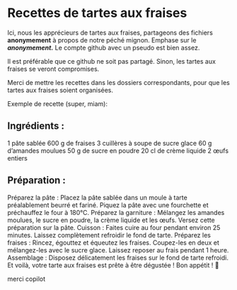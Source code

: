 # Recettes de tartes aux fraises

Ici, nous les apprécieurs de tartes aux fraises, partageons des fichiers **anonymement** à propos de notre péché mignon.
Emphase sur le _**anonymement.**_ Le compte github avec un pseudo est bien assez.

Il est préférable que ce github ne soit pas partagé. Sinon, les tartes aux fraises se veront compromises.

Merci de mettre les recettes dans les dossiers correspondants, pour que les tartes aux fraises soient organisées.

Exemple de recette (super, miam):

## Ingrédients :
1 pâte sablée
600 g de fraises
3 cuillères à soupe de sucre glace
60 g d’amandes moulues
50 g de sucre en poudre
20 cl de crème liquide
2 œufs entiers

## Préparation :
Préparez la pâte : Placez la pâte sablée dans un moule à tarte préalablement beurré et fariné. Piquez la pâte avec une fourchette et préchauffez le four à 180°C.
Préparez la garniture : Mélangez les amandes moulues, le sucre en poudre, la crème liquide et les œufs. Versez cette préparation sur la pâte.
Cuisson : Faites cuire au four pendant environ 25 minutes. Laissez complètement refroidir le fond de tarte.
Préparez les fraises : Rincez, égouttez et équeutez les fraises. Coupez-les en deux et mélangez-les avec le sucre glace. Laissez reposer au frais pendant 1 heure.
Assemblage : Disposez délicatement les fraises sur le fond de tarte refroidi.
Et voilà, votre tarte aux fraises est prête à être dégustée ! Bon appétit ! 🍓

merci copilot
